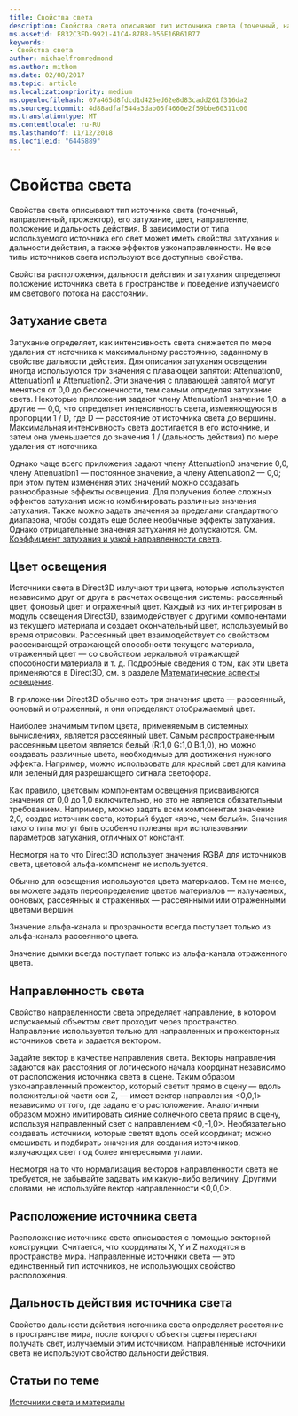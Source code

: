 ```yaml
---
title: Свойства света
description: Свойства света описывают тип источника света (точечный, направленный, прожектор), его затухание, цвет, направление, положение и дальность действия.
ms.assetid: E832C3FD-9921-41C4-87B8-056E16B61B77
keywords:
- Свойства света
author: michaelfromredmond
ms.author: mithom
ms.date: 02/08/2017
ms.topic: article
ms.localizationpriority: medium
ms.openlocfilehash: 07a465d8fdcd1d425ed62e8d83cadd261f316da2
ms.sourcegitcommit: 4d88adfaf544a3dab05f4660e2f59bbe60311c00
ms.translationtype: MT
ms.contentlocale: ru-RU
ms.lasthandoff: 11/12/2018
ms.locfileid: "6445889"
---
```

# <a name="light-properties"></a>Свойства света


Свойства света описывают тип источника света (точечный, направленный, прожектор), его затухание, цвет, направление, положение и дальность действия. В зависимости от типа используемого источника его свет может иметь свойства затухания и дальности действия, а также эффектов узконаправленности. Не все типы источников света используют все доступные свойства.

Свойства расположения, дальности действия и затухания определяют положение источника света в пространстве и поведение излучаемого им светового потока на расстоянии.

## <a name="span-idlightattenuationspanspan-idlightattenuationspanspan-idlightattenuationspanlight-attenuation"></a><span id="Light_Attenuation"></span><span id="light_attenuation"></span><span id="LIGHT_ATTENUATION"></span>Затухание света


Затухание определяет, как интенсивность света снижается по мере удаления от источника к максимальному расстоянию, заданному в свойстве дальности действия. Для описания затухания освещения иногда используются три значения с плавающей запятой: Attenuation0, Attenuation1 и Attenuation2. Эти значения с плавающей запятой могут меняться от 0,0 до бесконечности, тем самым определяя затухание света. Некоторые приложения задают члену Attenuation1 значение 1,0, а другие — 0,0, что определяет интенсивность света, изменяющуюся в пропорции 1 / D, где D — расстояние от источника света до вершины. Максимальная интенсивность света достигается в его источнике, и затем она уменьшается до значения 1 / (дальность действия) по мере удаления от источника.

Однако чаще всего приложения задают члену Attenuation0 значение 0,0, члену Attenuation1 — постоянное значение, а члену Attenuation2 — 0,0; при этом путем изменения этих значений можно создавать разнообразные эффекты освещения. Для получения более сложных эффектов затухания можно комбинировать различные значения затухания. Также можно задать значения за пределами стандартного диапазона, чтобы создать еще более необычные эффекты затухания. Однако отрицательные значения затухания не допускаются. См. [Коэффициент затухания и узкой направленности света](attenuation-and-spotlight-factor.md).

## <a name="span-idlightcolorspanspan-idlightcolorspanspan-idlightcolorspanlight-color"></a><span id="Light_Color"></span><span id="light_color"></span><span id="LIGHT_COLOR"></span>Цвет освещения


Источники света в Direct3D излучают три цвета, которые используются независимо друг от друга в расчетах освещения системы: рассеянный цвет, фоновый цвет и отраженный цвет. Каждый из них интегрирован в модуль освещения Direct3D, взаимодействует с другими компонентами из текущего материала и создает окончательный цвет, используемый во время отрисовки. Рассеянный цвет взаимодействует со свойством рассеивающей отражающей способности текущего материала, отраженный цвет — со свойством зеркальной отражающей способности материала и т. д. Подробные сведения о том, как эти цвета применяются в Direct3D, см. в разделе [Математические аспекты освещения](mathematics-of-lighting.md).

В приложении Direct3D обычно есть три значения цвета — рассеянный, фоновый и отраженный, и они определяют отображаемый цвет.

Наиболее значимым типом цвета, применяемым в системных вычислениях, является рассеянный цвет. Самым распространенным рассеянным цветом является белый (R:1,0 G:1,0 B:1,0), но можно создавать различные цвета, необходимые для достижения нужного эффекта. Например, можно использовать для красный свет для камина или зеленый для разрешающего сигнала светофора.

Как правило, цветовым компонентам освещения присваиваются значения от 0,0 до 1,0 включительно, но это не является обязательным требованием. Например, можно задать всем компонентам значение 2,0, создав источник света, который будет «ярче, чем белый». Значения такого типа могут быть особенно полезны при использовании параметров затухания, отличных от констант.

Несмотря на то что Direct3D использует значения RGBA для источников света, цветовой альфа-компонент не используется.

Обычно для освещения используются цвета материалов. Тем не менее, вы можете задать переопределение цветов материалов — излучаемых, фоновых, рассеянных и отраженных — рассеянными или отраженными цветами вершин.

Значение альфа-канала и прозрачности всегда поступает только из альфа-канала рассеянного цвета.

Значение дымки всегда поступает только из альфа-канала отраженного цвета.

## <a name="span-idlightdirectionspanspan-idlightdirectionspanspan-idlightdirectionspanlight-direction"></a><span id="Light_Direction"></span><span id="light_direction"></span><span id="LIGHT_DIRECTION"></span>Направленность света


Свойство направленности света определяет направление, в котором испускаемый объектом свет проходит через пространство. Направление используется только для направленных и прожекторных источников света и задается вектором.

Задайте вектор в качестве направления света. Векторы направления задаются как расстояния от логического начала координат независимо от расположения источника света в сцене. Таким образом узконаправленный прожектор, который светит прямо в сцену — вдоль положительной части оси Z, — имеет вектор направления &lt;0,0,1&gt; независимо от того, где задано его расположение. Аналогичным образом можно имитировать сияние солнечного света прямо в сцену, используя направленный свет с направлением &lt;0,-1,0&gt;. Необязательно создавать источники, которые светят вдоль осей координат; можно смешивать и подбирать значения для создания источников, излучающих свет под более интересными углами.

Несмотря на то что нормализация векторов направленности света не требуется, не забывайте задавать им какую-либо величину. Другими словами, не используйте вектор направленности &lt;0,0,0&gt;.

## <a name="span-idlightpositionspanspan-idlightpositionspanspan-idlightpositionspanlight-position"></a><span id="Light_Position"></span><span id="light_position"></span><span id="LIGHT_POSITION"></span>Расположение источника света


Расположение источника света описывается с помощью векторной конструкции. Считается, что координаты X, Y и Z находятся в пространстве мира. Направленные источники света — это единственный тип источников, не использующих свойство расположения.

## <a name="span-idlightrangespanspan-idlightrangespanspan-idlightrangespanlight-range"></a><span id="Light_Range"></span><span id="light_range"></span><span id="LIGHT_RANGE"></span>Дальность действия источника света


Свойство дальности действия источника света определяет расстояние в пространстве мира, после которого объекты сцены перестают получать свет, излучаемый этим источником. Направленные источники света не используют свойство дальности действия.

## <a name="span-idrelated-topicsspanrelated-topics"></a><span id="related-topics"></span>Статьи по теме


[Источники света и материалы](lights-and-materials.md)

 

 




